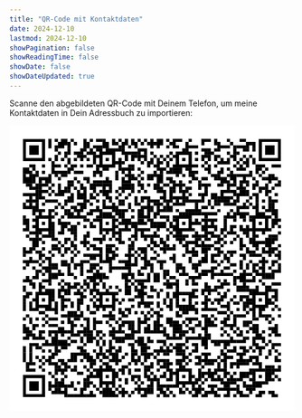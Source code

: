```yaml
---
title: "QR-Code mit Kontaktdaten"
date: 2024-12-10
lastmod: 2024-12-10
showPagination: false
showReadingTime: false
showDate: false
showDateUpdated: true
---
```


Scanne den abgebildeten QR-Code mit Deinem Telefon, um meine Kontaktdaten in
Dein Adressbuch zu importieren:

![vCard QR-Code](vcard-qr-code.de.png)
